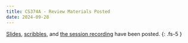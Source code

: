 ```yaml
---
title: CS374A - Review Materials Posted
date: 2024-09-28
---
```


[Slides](/assets/cs374a/fa24/mt1/pdf/ACM_374A_review.pdf), [scribbles](/assets/cs374a/fa24/mt1/pdf/ACM_374A_review_scribbles.pdf), and [the session recording](https://illinois.zoom.us/rec/share/Bv5VUQr_UnGYFIOQgCmI2vQcpFcsB_7v_jXcs-Qz6DjhWx5IL4tfe4dMeLv4Fwln.DRMECWXHmFL67CoF) have been posted.
{: .fs-5 }
